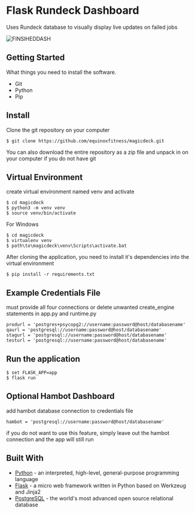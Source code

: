 # Flask Rundeck Dashboard

Uses Rundeck database to visually display live updates on failed jobs

![FINSIHEDDASH](https://user-images.githubusercontent.com/49261430/62052769-2e5cbc00-b1e4-11e9-9fa8-ee709a77188d.PNG)

## Getting Started

What things you need to install the software.

  * Git
  * Python
  * Pip

## Install

Clone the git repository on your computer

```
$ git clone https://github.com/equinoxfitness/magicdeck.git
```

You can also download the entire repository as a zip file and unpack in on your computer if you do not have git

## Virtual Environment
create virtual environment named venv and activate
```
$ cd magicdeck
$ python3 -m venv venv
$ source venv/bin/activate
```
For Windows
```
$ cd magicdeck
$ virtualenv venv
$ path\to\magicdeck\venv\Scripts\activate.bat
```

After cloning the application, you need to install it's dependencies into the virtual environment
```
$ pip install -r requirements.txt
```

## Example Credentials File
must provide all four connections or delete unwanted create_engine statements in app.py and runtime.py
```
produrl = 'postgres+psycopg2://username:password@host/databasename'
qaurl = 'postgresql://username:password@host/databasename'
stagurl = 'postgresql://username:password@host/databasename'
testurl = 'postgresql://username:password@host/databasename'
```

## Run the application
 
``` 
$ set FLASK_APP=app
$ flask run
```

## Optional Hambot Dashboard
add hambot database connection to credentials file

```
hambot = 'postgresql://username:password@host/databasename'
```
if you do not want to use this feature, simply leave out the hambot connection and the app will still run

## Built With
  * [Python](https://www.python.org/) - an interpreted, high-level, general-purpose programming language
  * [Flask](http://flask.pocoo.org/) - a micro web framework written in Python based on Werkzeug and Jinja2 
  * [PostgreSQL](https://www.postgresql.org/) - the world's most advanced open source relational database
